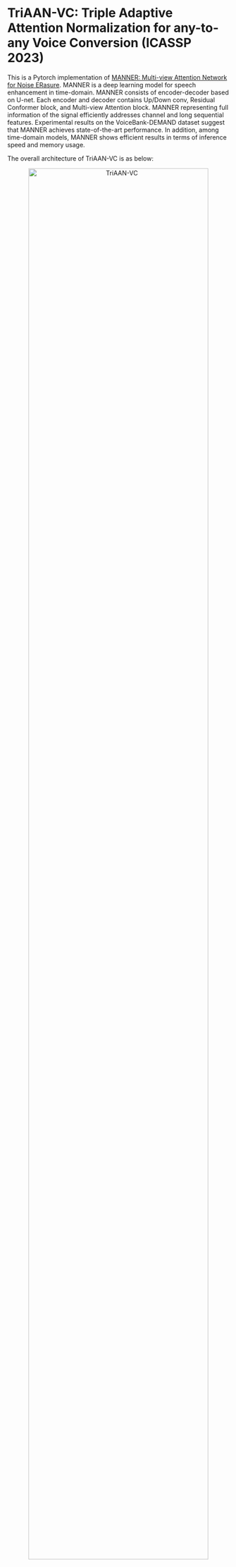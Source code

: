 # TriAAN-VC: Triple Adaptive Attention Normalization for any-to-any Voice Conversion (ICASSP 2023)

This is a Pytorch implementation of [MANNER: Multi-view Attention Network for Noise ERasure](https://arxiv.org/abs/2203.02181). MANNER is a deep learning model for speech enhancement in time-domain. MANNER consists of encoder-decoder based on U-net. Each encoder and decoder contains Up/Down conv, Residual Conformer block, and Multi-view Attention block. MANNER representing full information of the signal efficiently addresses channel and long sequential features. Experimental results on the VoiceBank-DEMAND dataset suggest that MANNER achieves state-of-the-art performance. In addition, among time-domain models, MANNER shows efficient results in terms of inference speed and memory usage.

The overall architecture of TriAAN-VC is as below:

<p align="center">
	<img src="./img/triaan_vc.png" alt="TriAAN-VC" width="90%" height="90%"/>
</p>

# Installation & Enviornment

The OS, Python, and PyTorch version are as below (You can also use other versions.):
- Windows
- Linux
- python == 3.8
- pytorch == 1.9.1
- torchaudio == 0.9.1

You can install requirements through git and requirements.txt except for pytorch and torchaudio.
```C
git clone https://github.com/winddori2002/TriAAN-VC.git
cd TriAAN-VC
pip install -r requirements.txt
```

# Prepare for usage

## 1. Prepare dataset

We use VoiceBank-DEMAND (Valentini) dataset consisting of 28 speakers for training MANNER. 

- The dataset can be downloaded [here](https://datashare.ed.ac.uk/handle/10283/2791).
- We use [282,287] speakers as validation set.

## 2. Downsample

The sample rate of the dataset is 48kHz.

For a fair comparison, we downsample the audio files from 48kHz to 16kHz.

- To downsample the audio, run the following code and edit the directories.

```
python downsampling.py
```
  
- In the ```downsampleing.py``` script, you should change the contents as follows.
  
```
downsample_rate  = 16000
clean_train_path = 'The original clean trainset path'
noisy_train_path = 'The original noisy trainset path'
clean_test_path  = 'The original clean testset path'
noisy_test_path  = 'The original noisy testset path'
resample_path    = 'Resampled path'
```
  
## 3. Make data path files

We make json file consisting of the audio path for loading data efficiently. Train (clean, noisy) and 
Test (clean, noisy): four json files need to be generated for training. 

The json files will be generated in ```./data_path```.

Notice that the data is downsampled.

- To make json file, run the following code and edit the directories.

```
python make_datapath.py
```

- In the ```make_datapath.py```, you should change the contents as follows.

```
clean_train_path = 'The resampled clean trainset path'
noisy_train_path = 'The resampled noisy trainset path'
clean_test_path  = 'The resampled clean testset path'
noisy_test_path  = 'The resampled noisy testset path'
```

# How to use

## 1. Train

### Training with default settings

You can train MANNER with the default setting by running the following code.

```
python main.py train --aug True --aug_type tempo
```

### Training with other arguments
If you want to edit model settings, you can run the following code with other arguments. 

In ```config.py```, you can find other arguments, such as batch size, epoch, and so on.

```
python main.py train --hidden 60 --depth 4 --growth 2 --kernel_size 8 --stride 4 --segment_len 64 --aug True --aug_type tempo

MANNER arguments:
  --in_channels : initial in channel size (default:1)
  --out_channels: initial out channel size (default:1)
  --hidden      : channel size to expand (default:60)
  --depth       : number of layers for encoder and decoder (default:4)
  --kernel_size : kernel size for UP/DOWN conv (default:8)
  --stride      : stride for UP/DOWN conv (default:4)
  --growth      : channel expansion ration (default:2)
  --head        : number of head for global attention (default:1)
  --segment_len : chunk size for overlapped chunking in a dual-path processing (default:64)
  
Setting arguments:
  --sample_rate: sample_rate (default:16000)
  --segment    : segment the audio signal with seconds (default:4)
  --set_stride : Overlapped seconds when segment the signal (default:1)
  
Augmentation arguments:
  --aug     : True/False 
  --aug_type: augmentation type (tempo, speed, shift available. only shift available on Windows.)
```

### Training with logging

The logs are uploaded on [neptune.ai](https://neptune.ai/)
```
python main.py train --logging True --logging_cut -1

Logging arguments:
  --logging    : True/False
  --logging_cut: log after epochs when the epoch is bigger than logging_cut
```

## 2. evaluation

After training, you can evaluate the model in terms of PESQ and STOI by running the code below.
You need to keep the model arguments in the training phase.
```
python main.py test --save_enhanced True --enhanced_path []

evaluation arguments:
  --save_enhanced: saving enhanced audio file
  --enhanced_path: enhanced file directory
```

If you want to evaluate with all measures (PESQ, STOI, CSIG, CBAK, COVL), run the following code.
```
python eval_measure.py

clean_path    = 'test clean path'
enhanced_path = 'enhanced path'
```


## 3. Pretrained weights

The pretrained weights of MANNER is uploaded on the github release [here](https://github.com/winddori2002/MANNER/releases/tag/v1.0)


## 4. MANNER small

For MANNER (small), it is necessary to change the code in ```./model.py``` since it has a different structure from MANNER (base). The code for MANNER (small) is commented below the line for MANNER in  ```./model.py```.

## 5. Custom enhancement

For custom enhancement, you can estimate enhanced speech by running code with ```custom_enhance.py```. 
The codes include input data processing (downsample from 48 kHz to 16 kHz).
```
python custom_enhance.py

enhance arguments:
  --device: Cuda device or CPU
  --noisy_path: Path (folder) which contains noisy wav files
  --model_name: Model version (small, base, large) - you can use one of them
```


## 6. Enhanced samples

We provide randomly selected audio sample pairs in ```./samples```.  Each pair is composed of enhanced speech and noisy speech. We tried to choose some pairs containing more noises.

# Experimental Results

The above experimental results are from the provided pre-trained weights, and the results can be slightly different from the paper.

The experimental results and parameter settings of MANNER versions are as below.


|Model|WER|||CER|SV|
|A|A|A|A|A|A|


|Model|WER|||CER|SV|
|:---:|:---:|:---:|:---:|:---:|:---:|




|Model|PESQ|STOI|CSIG|CBAK|COVL|
|:---:|:---:|:---:|:---:|:---:|:---:|
|MANNER (small)|3.12|95|4.45|3.61|3.82|
|MANNER|3.21|95|4.53|3.65|3.91|
|MANNER (Large)|3.24|95|4.55|3.66|3.94|

## Citation

```
@inproceedings{park2022manner,
  title={MANNER: Multi-View Attention Network For Noise Erasure},
  author={Park, Hyun Joon and Kang, Byung Ha and Shin, Wooseok and Kim, Jin Sob and Han, Sung Won},
  booktitle={ICASSP 2022-2022 IEEE International Conference on Acoustics, Speech and Signal Processing (ICASSP)},
  pages={7842--7846},
  year={2022},
  organization={IEEE}
}
```

## License

This repository is released under the MIT license.

The file ```src/dataset.py``` was adapted from the [facebookresearch/denoiser](https://github.com/facebookresearch/denoiser), released under the CC-BY-NC 4.0. license. We modified the speaker selection in the dataset. The ```src/metrics.py``` was adapted from the [facebookresearch/denoiser](https://github.com/facebookresearch/denoiser) and [santi-pdp/segan_pytorch](https://github.com/santi-pdp/segan_pytorch), where latter was released under the MIT license. The ```src/stft_loss.py``` was adapted from the [facebookresearch/denoiser](https://github.com/facebookresearch/denoiser) and [kan-bayashi/ParallelWaveGAN](https://github.com/kan-bayashi/ParallelWaveGAN), where latter was released under the MIT license.
